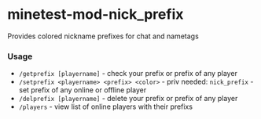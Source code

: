 # minetest-mod-nick_prefix
Provides colored nickname prefixes for chat and nametags

### Usage
* `/getprefix [playername]` - check your prefix or prefix of any player
* `/setprefix <playername> <prefix> <color>` - priv needed: `nick_prefix` - set prefix of any online or offline player
* `/delprefix [playername]` - delete your prefix or prefix of any player
* `/players` - view list of online players with their prefixs
